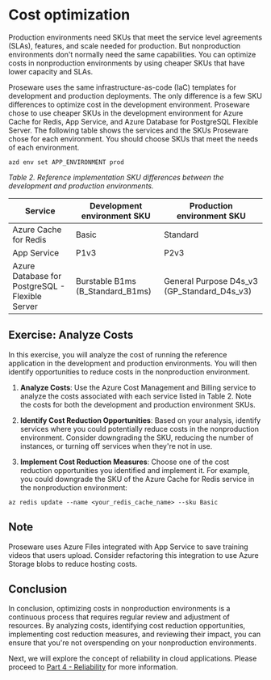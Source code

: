 # Cost optimization

Production environments need SKUs that meet the service level agreements (SLAs), features, and scale needed for production. But nonproduction environments don't normally need the same capabilities. You can optimize costs in nonproduction environments by using cheaper SKUs that have lower capacity and SLAs. 

Proseware uses the same infrastructure-as-code (IaC) templates for development and production deployments. The only difference is a few SKU differences to optimize cost in the development environment. Proseware chose to use cheaper SKUs in the development environment for Azure Cache for Redis, App Service, and Azure Database for PostgreSQL Flexible Server. The following table shows the services and the SKUs Proseware chose for each environment. You should choose SKUs that meet the needs of each environment.

```shell
azd env set APP_ENVIRONMENT prod
```

*Table 2. Reference implementation SKU differences between the development and production environments.*

| Service | Development environment SKU | Production environment SKU |
| --- | --- | --- |
| Azure Cache for Redis | Basic | Standard |
| App Service | P1v3 | P2v3 |
| Azure Database for PostgreSQL - Flexible Server | Burstable B1ms (B_Standard_B1ms) | General Purpose D4s_v3 (GP_Standard_D4s_v3) |


## Exercise: Analyze Costs

In this exercise, you will analyze the cost of running the reference application in the development and production environments. You will then identify opportunities to reduce costs in the nonproduction environment.

1. **Analyze Costs**: Use the Azure Cost Management and Billing service to analyze the costs associated with each service listed in Table 2. Note the costs for both the development and production environment SKUs.

2. **Identify Cost Reduction Opportunities**: Based on your analysis, identify services where you could potentially reduce costs in the nonproduction environment. Consider downgrading the SKU, reducing the number of instances, or turning off services when they're not in use.

3. **Implement Cost Reduction Measures**: Choose one of the cost reduction opportunities you identified and implement it. For example, you could downgrade the SKU of the Azure Cache for Redis service in the nonproduction environment:

```shell
az redis update --name <your_redis_cache_name> --sku Basic
```

## Note

Proseware uses Azure Files integrated with App Service to save training videos that users upload. Consider refactoring this integration to use Azure Storage blobs to reduce hosting costs.

## Conclusion

In conclusion, optimizing costs in nonproduction environments is a continuous process that requires regular review and adjustment of resources. By analyzing costs, identifying cost reduction opportunities, implementing cost reduction measures, and reviewing their impact, you can ensure that you're not overspending on your nonproduction environments.

Next, we will explore the concept of reliability in cloud applications. Please proceed to [Part 4 - Reliability](../Part4-Reliability/README.md) for more information.
